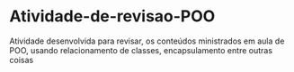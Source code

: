 # Atividade-de-revisao-POO
Atividade desenvolvida para revisar, os conteúdos ministrados em aula de POO, usando relacionamento de classes, encapsulamento entre outras coisas
